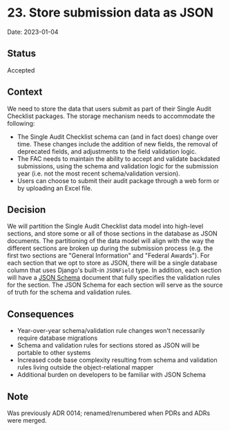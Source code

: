 # 23. Store submission data as JSON

Date: 2023-01-04

## Status

Accepted

## Context

We need to store the data that users submit as part of their Single Audit Checklist packages. The storage mechanism needs to accommodate the following:
- The Single Audit Checklist schema can (and in fact does) change over time. These changes include the addition of new fields, the removal of deprecated fields, and adjustments to the field validation logic.
- The FAC needs to maintain the ability to accept and validate backdated submissions, using the schema and validation logic for the submission year (i.e. not the most recent schema/validation version).
- Users can choose to submit their audit package through a web form or by uploading an Excel file.

## Decision

We will partition the Single Audit Checklist data model into high-level sections, and store some or all of those sections in the database as JSON documents. The partitioning of the data model will align with the way the different sections are broken up during the submission process (e.g. the first two sections are "General Information" and "Federal Awards"). For each section that we opt to store as JSON, there will be a single database column that uses Django's built-in `JSONField` type. In addition, each section will have a [JSON Schema](https://json-schema.org/) document that fully specifies the validation rules for the section. The JSON Schema for each section will serve as the source of truth for the schema and validation rules.

## Consequences

* Year-over-year schema/validation rule changes won't necessarily require database migrations
* Schema and validation rules for sections stored as JSON will be portable to other systems
* Increased code base complexity resulting from schema and validation rules living outside the object-relational mapper
* Additional burden on developers to be familiar with JSON Schema

## Note
Was previously ADR 0014; renamed/renumbered when PDRs and ADRs were merged.
